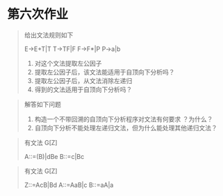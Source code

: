 # 第六次作业

> 给出文法规则如下
>
> E->E+T|T
> T->TF|F
> F->F\*|P
> P->a|b
>
> 1. 对这个文法提取左公因子
> 2. 提取左公因子后，该文法能适用于自顶向下分析吗？
> 3. 提取左公因子后，从文法消除左递归
> 4. 得到的文法适用于自顶向下分析吗？

> 解答如下问题
>
> 1. 构造一个不带回溯的自顶向下分析程序对文法有何要求 ？为什么？
> 2. 自顶向下分析不能处理左递归文法，但为什么能处理其他递归文法？

> 有文法 G[Z]
>
> A::=(B)|dBe
> B::=c|Bc

> 有文法 G[Z]
>
> Z::=AcB|Bd
> A::=AaB|c
> B::=aA|a

